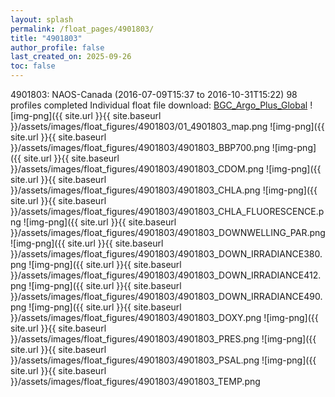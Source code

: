 ```yaml
---
layout: splash
permalink: /float_pages/4901803/
title: "4901803"
author_profile: false
last_created_on: 2025-09-26
toc: false
---
```

 
4901803: NAOS-Canada (2016-07-09T15:37 to 2016-10-31T15:22)
98 profiles completed
Individual float file download: [BGC_Argo_Plus_Global](https://ftp.soest.hawaii.edu/bgc_argo_plus/Individual_Floats/outliers_removed/4901803_Sprof_processed.nc)
![img-png]({{ site.url }}{{ site.baseurl }}/assets/images/float_figures/4901803/01_4901803_map.png
![img-png]({{ site.url }}{{ site.baseurl }}/assets/images/float_figures/4901803/4901803_BBP700.png
![img-png]({{ site.url }}{{ site.baseurl }}/assets/images/float_figures/4901803/4901803_CDOM.png
![img-png]({{ site.url }}{{ site.baseurl }}/assets/images/float_figures/4901803/4901803_CHLA.png
![img-png]({{ site.url }}{{ site.baseurl }}/assets/images/float_figures/4901803/4901803_CHLA_FLUORESCENCE.png
![img-png]({{ site.url }}{{ site.baseurl }}/assets/images/float_figures/4901803/4901803_DOWNWELLING_PAR.png
![img-png]({{ site.url }}{{ site.baseurl }}/assets/images/float_figures/4901803/4901803_DOWN_IRRADIANCE380.png
![img-png]({{ site.url }}{{ site.baseurl }}/assets/images/float_figures/4901803/4901803_DOWN_IRRADIANCE412.png
![img-png]({{ site.url }}{{ site.baseurl }}/assets/images/float_figures/4901803/4901803_DOWN_IRRADIANCE490.png
![img-png]({{ site.url }}{{ site.baseurl }}/assets/images/float_figures/4901803/4901803_DOXY.png
![img-png]({{ site.url }}{{ site.baseurl }}/assets/images/float_figures/4901803/4901803_PRES.png
![img-png]({{ site.url }}{{ site.baseurl }}/assets/images/float_figures/4901803/4901803_PSAL.png
![img-png]({{ site.url }}{{ site.baseurl }}/assets/images/float_figures/4901803/4901803_TEMP.png
